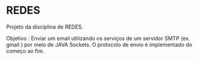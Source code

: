 # REDES

Projeto da disciplina de REDES.

Objetivo : Enviar um email utilizando os serviços de um servidor SMTP (ex. gmail ) por meio de JAVA Sockets.
O protocolo de envio é implementado do começo ao fim.
